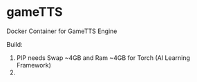 # gameTTS
Docker Container for GameTTS Engine

Build:
1. PIP needs Swap ~4GB and Ram ~4GB for Torch (AI Learning Framework)
2. 
